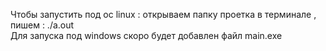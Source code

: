Чтобы запустить под ос linux : открываем папку проетка в терминале , пишем : ./a.out <br>
Для запуска под windows скоро будет добавлен файл main.exe
